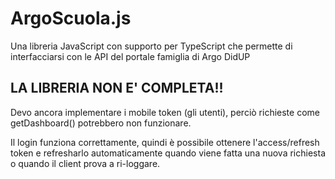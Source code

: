 # ArgoScuola.js

Una libreria JavaScript con supporto per TypeScript che permette di interfacciarsi con le API del portale famiglia di Argo DidUP

## LA LIBRERIA NON E' COMPLETA!!

Devo ancora implementare i mobile token (gli utenti), perciò richieste come getDashboard() potrebbero non funzionare.

Il login funziona correttamente, quindi è possibile ottenere l'access/refresh token e refresharlo automaticamente quando viene fatta una nuova richiesta o quando il client prova a ri-loggare.